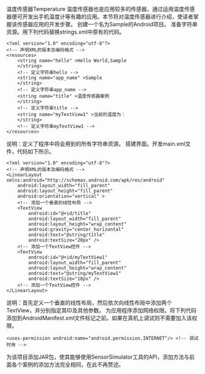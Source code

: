 温度传感器Temperature
温度传感器也是应用较多的传感器，通过运用温度传感器便可开发出手机温度计等有趣的应用。本节将对温度传感器进行介绍，使读者掌握该传感器应用的开发步骤。
创建一个名为Sample的Android项目。
准备字符串资源。用下列代码替换strings.xml中原有的代码。
```  
<?xml version="1.0" encoding="utf-8"?>
<!-- 声明XML的版本及编码格式 -->
<resources>
    <string name="hello" >Hello World,Sample
    </string>
    <!-- 定义字符串hello -->
    <string name="app_name" >Sample
    </string>
    <!-- 定义字符串app_name -->
    <string name="title" >温度传感器案例
    </string>
    <!-- 定义字符串title -->
    <string name="myTextView1" >当前的温度为：
    </string>
    <!-- 定义字符串myTextView1 -->
</resources>
```
说明：定义了程序中将会用到的所有字符串资源。
搭建界面。开发main.xml文件，代码如下所示。
```  
<?xml version="1.0" encoding="utf-8"?>
<!-- 声明XML的版本及编码格式 -->
<LinearLayout xmlns:android="http://schemas.android.com/apk/res/android"
    android:layout_width="fill_parent"
    android:layout_height="fill_parent"
    android:orientation="vertical" >
    <!-- 添加一个垂直的线性布局 -->
    <TextView
        android:id="@+id/title"
        android:layout_width="fill_parent"
        android:layout_height="wrap_content"
        android:gravity="center_horizontal"
        android:text="@string/title"
        android:textSize="20px" />
    <!-- 添加一个TextView控件 -->
    <TextView
        android:id="@+id/myTextView1"
        android:layout_width="fill_parent"
        android:layout_height="wrap_content"
        android:text="@string/myTextView1"
        android:textSize="18px" />
    <!-- 添加一个TextView控件 -->
</LinearLayout>
```
说明：首先定义一个垂直的线性布局，然后依次向线性布局中添加两个TextView，并分别指定其ID及其他参数。
为应用程序添加网络权限。将下列代码添加到AndroidManifest.xml文件</manifest>标记之前。如果在真机上调试则不需要加入该权限。
```  
<uses-permission android:name="android.permission.INTERNET"/> <!-- 调试时用 -->
```
为该项目添加JAR包，使其能够使用SensorSimulator工具的API，添加方法与前面各个案例的添加方法完全相同，在此不再赘述。